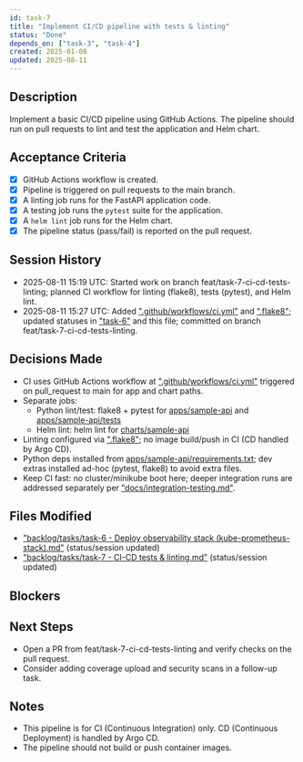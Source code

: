 ```yaml
---
id: task-7
title: "Implement CI/CD pipeline with tests & linting"
status: "Done"
depends_on: ["task-3", "task-4"]
created: 2025-01-08
updated: 2025-08-11
---
```


## Description

Implement a basic CI/CD pipeline using GitHub Actions. The pipeline should run on pull requests to lint and test the application and Helm chart.

## Acceptance Criteria

- [x] GitHub Actions workflow is created.
- [x] Pipeline is triggered on pull requests to the main branch.
- [x] A linting job runs for the FastAPI application code.
- [x] A testing job runs the `pytest` suite for the application.
- [x] A `helm lint` job runs for the Helm chart.
- [x] The pipeline status (pass/fail) is reported on the pull request.

## Session History

- 2025-08-11 15:19 UTC: Started work on branch feat/task-7-ci-cd-tests-linting; planned CI workflow for linting (flake8), tests (pytest), and Helm lint.
- 2025-08-11 15:27 UTC: Added [".github/workflows/ci.yml"](.github/workflows/ci.yml:1) and [".flake8"](.flake8:1); updated statuses in ["task-6"](<backlog/tasks/task-6%20-%20Deploy%20observability%20stack%20(kube-prometheus-stack).md:1>) and this file; committed on branch feat/task-7-ci-cd-tests-linting.

## Decisions Made

- CI uses GitHub Actions workflow at [".github/workflows/ci.yml"](.github/workflows/ci.yml:1) triggered on pull_request to main for app and chart paths.
- Separate jobs:
  - Python lint/test: flake8 + pytest for [apps/sample-api](apps/sample-api/app/__init__.py:1) and [apps/sample-api/tests](apps/sample-api/tests/__init__.py:1)
  - Helm lint: helm lint for [charts/sample-api](charts/sample-api/Chart.yaml:1)
- Linting configured via [".flake8"](.flake8:1); no image build/push in CI (CD handled by Argo CD).
- Python deps installed from [apps/sample-api/requirements.txt](apps/sample-api/requirements.txt:1); dev extras installed ad-hoc (pytest, flake8) to avoid extra files.
- Keep CI fast: no cluster/minikube boot here; deeper integration runs are addressed separately per ["docs/integration-testing.md"](docs/integration-testing.md:1).

## Files Modified

- ["backlog/tasks/task-6 - Deploy observability stack (kube-prometheus-stack).md"](<backlog/tasks/task-6%20-%20Deploy%20observability%20stack%20(kube-prometheus-stack).md:1>) (status/session updated)
- ["backlog/tasks/task-7 - CI-CD tests & linting.md"](backlog/tasks/task-7%20-%20CI-CD%20tests%20&%20linting.md:1) (status/session updated)

## Blockers

<!-- Document any blockers encountered -->

## Next Steps

- Open a PR from feat/task-7-ci-cd-tests-linting and verify checks on the pull request.
- Consider adding coverage upload and security scans in a follow-up task.

## Notes

- This pipeline is for CI (Continuous Integration) only. CD (Continuous Deployment) is handled by Argo CD.
- The pipeline should not build or push container images.
